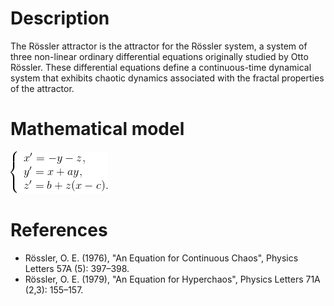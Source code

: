 # Description #
The Rössler attractor is the attractor for the Rössler system, a system of three non-linear ordinary differential equations originally studied by Otto Rössler. These differential equations define a continuous-time dynamical system that exhibits chaotic dynamics associated with the fractal properties of the attractor.

# Mathematical model #
![Model.png](Images/Model.png)

# References #
- Rössler, O. E. (1976), "An Equation for Continuous Chaos", Physics Letters 57A (5): 397–398.
- Rössler, O. E. (1979), "An Equation for Hyperchaos", Physics Letters 71A (2,3): 155–157.